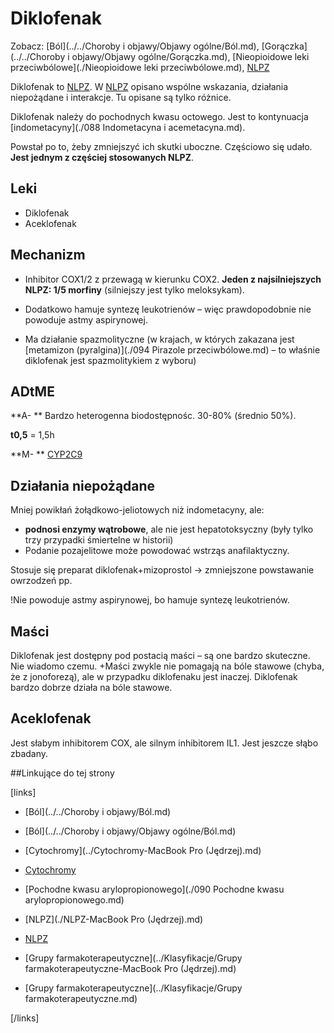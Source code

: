 # Diklofenak

Zobacz: [Ból](../../Choroby i objawy/Objawy ogólne/Ból.md), [Gorączka](../../Choroby i objawy/Objawy ogólne/Gorączka.md), [Nieopioidowe leki przeciwbólowe](./Nieopioidowe leki przeciwbólowe.md), [NLPZ](./NLPZ.md)



Diklofenak to [NLPZ](./NLPZ.md). W [NLPZ](./NLPZ.md) opisano wspólne wskazania, działania niepożądane i interakcje. Tu opisane są tylko różnice.



Diklofenak należy do pochodnych kwasu octowego. Jest to kontynuacja [indometacyny](./088 Indometacyna i acemetacyna.md).

Powstał po to, żeby zmniejszyć ich skutki uboczne. Częściowo się udało. **Jest jednym z częściej stosowanych NLPZ**.



## Leki

- Diklofenak
- Aceklofenak





## Mechanizm

- Inhibitor COX1/2 z przewagą w kierunku COX2. **Jeden z najsilniejszych NLPZ: 1/5 morfiny** (silniejszy jest tylko meloksykam).


- Dodatkowo hamuje syntezę leukotrienów – więc prawdopodobnie nie powoduje astmy aspirynowej.
- Ma działanie spazmolityczne (w krajach, w których zakazana jest [metamizon (pyralgina)](./094 Pirazole przeciwbólowe.md) – to właśnie diklofenak jest spazmolitykiem z wyboru)



## ADtME

**A- ** Bardzo heterogenna biodostępnośc. 30-80% (średnio 50%).

**t0,5** = 1,5h

**M-  ** [CYP2C9](../Cytochromy.md)



## Działania niepożądane

Mniej powikłań żołądkowo-jeliotowych niż indometacyny, ale: 

- **podnosi enzymy wątrobowe**, ale nie jest hepatotoksyczny (były tylko trzy przypadki śmiertelne w historii)
- Podanie pozajelitowe może powodować wstrząs anafilaktyczny.


Stosuje się preparat diklofenak+mizoprostol → zmniejszone powstawanie owrzodzeń pp.

!Nie powoduje astmy aspirynowej, bo hamuje syntezę leukotrienów.



## Maści

Diklofenak jest dostępny pod postacią maści – są one bardzo skuteczne. Nie wiadomo czemu. +Maści zwykle nie pomagają na bóle stawowe (chyba, że z jonoforezą), ale w przypadku diklofenaku jest inaczej. Diklofenak bardzo dobrze działa na bóle stawowe.



## Aceklofenak

Jest słabym inhibitorem COX, ale silnym inhibitorem IL1. Jest jeszcze słąbo zbadany.





##Linkujące do tej strony

[links]

- [Ból](../../Choroby i objawy/Ból.md)

- [Ból](../../Choroby i objawy/Objawy ogólne/Ból.md)

- [Cytochromy](../Cytochromy-MacBook Pro (Jędrzej).md)

- [Cytochromy](../Cytochromy.md)

- [Pochodne kwasu arylopropionowego](./090 Pochodne kwasu arylopropionowego.md)

- [NLPZ](./NLPZ-MacBook Pro (Jędrzej).md)

- [NLPZ](./NLPZ.md)

- [Grupy farmakoterapeutyczne](../Klasyfikacje/Grupy farmakoterapeutyczne-MacBook Pro (Jędrzej).md)

- [Grupy farmakoterapeutyczne](../Klasyfikacje/Grupy farmakoterapeutyczne.md)


[/links]












